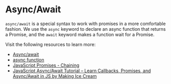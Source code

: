# Async/Await

`async/await` is a special syntax to work with promises in a more comfortable fashion.
We use the `async` keyword to declare an async function that returns a Promise, and the `await` keyword makes a function wait for a Promise.

Visit the following resources to learn more:

- [Async/await](https://javascript.info/async-await)
- [async function](https://developer.mozilla.org/en-US/docs/Web/JavaScript/Reference/Statements/async_function)
- [JavaScript Promises - Chaining](https://www.codeguage.com/courses/advanced-js/promises-chaining)
- [JavaScript Async/Await Tutorial – Learn Callbacks, Promises, and Async/Await in JS by Making Ice Cream](https://www.freecodecamp.org/news/javascript-async-await-tutorial-learn-callbacks-promises-async-await-by-making-icecream/)
